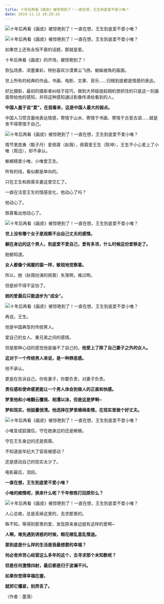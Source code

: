 ```yaml
---
title: 十年后再看《画皮》被惊艳到了！一直在想，王生到底爱不爱小唯？
date: 2019-11-13 18:20:24
---
```

![十年后再看《画皮》被惊艳到了！一直在想，王生到底爱不爱小唯？](http://p3.pstatp.com/large/pgc-image/15319653682524c08532e91)
 

![十年后再看《画皮》被惊艳到了！一直在想，王生到底爱不爱小唯？](http://p3.pstatp.com/large/pgc-image/1531965368298250362a088)
 


 如果世上还有永恒不衰的话题，那就是爱。

 十年后再看《画皮》的开场，被惊艳到了！

 恢弘场景、浓墨重彩，特别喜欢沙漠黄尘飞扬、蜿蜒棱角的画面。

 世上所有的经典的作品，书画、电影、文章、音乐......归根到底都是情感的表达。

 好比摄影，最初的摄影者纠结于技巧，做到大师级提起相机想抓住的只是这一刻画面带给他的感知，并将这种感知通过影像传递给看到的人。

 **中国人羞于说“爱”，在我看来，这是中国人最大的弱点。**

 中国人习惯含蓄地表达情感，寄情于山水、寄情于书画、寄情于古音古调......就是舍不得寄情于自己。

![十年后再看《画皮》被惊艳到了！一直在想，王生到底爱不爱小唯？](http://p9.pstatp.com/large/pgc-image/1531965368171394fad0e59)
 


 情节里庞勇（甄子丹）爱佩蓉（赵薇），佩蓉爱王生（陈坤），王生不小心爱上了小唯（周迅），却不承认。

 蜥蜴精爱小唯，小唯爱王生。

 所有的线，看似都是单向的。

 只在王生和佩蓉夫妻这里交汇了。

 一直在注意王生的情感变化，他动心了吗？

 他动心了。

 佩蓉看出他动心了。

![十年后再看《画皮》被惊艳到了！一直在想，王生到底爱不爱小唯？](http://p1.pstatp.com/large/pgc-image/1531965368227d70ea51803)
 


 **世上没有哪个女子是观察不出自己丈夫的感情。**

 **躺在身边的这个男人，到底爱不爱自己，爱有多浓，什么时候这份爱移走了。**

 她都知道。

 **女人都像个闻腥的猫一样，敏锐地觉察着。**

 所以，她（赵薇扮演的佩蓉）失落啊，难过啊。

 但是却不得不妥协了。

 **她的爱最后只能退步为“成全”。**

![十年后再看《画皮》被惊艳到了！一直在想，王生到底爱不爱小唯？](http://p1.pstatp.com/large/pgc-image/153196536821809369d8af3)
 


 再说，王生。

 他是中国典型的传统男人。

 爱自己的女人、重兄弟之间的感情。

 但是那种心动的感觉他是骗不了自己的。**他爱上了除了自己妻子之外的女人。**

 **这对于一个传统男人来说，是一种罪恶感。**

 他不承认。

 更是在告诉自己，你有妻子，你要负责，对妻子负责。

 **责任感和使命感更能让一个男人体会到做人的正直和快感。**

 **梦里他和小唯翻云覆雨、相濡以沫，但是这是梦啊~**

 **梦和现实，他掂量很清。他选择在梦里缠绵柔情，在现实里做个好丈夫。**

![十年后再看《画皮》被惊艳到了！一直在想，王生到底爱不爱小唯？](http://p1.pstatp.com/large/pgc-image/15319653681609a24a939a0)
 


 小唯变成狐狸后，守在她身边的还是蜥蜴。

 守在王生身边的还是佩蓉。

 不知道是年纪大了容易被感动？

 还是感动自己的现实太少了。

 电影最后，泪目。

 **一直在想，王生到底爱不爱小唯？**

 **小唯的痴情呢，换来什么呢？千年修炼打回原形么？**

![十年后再看《画皮》被惊艳到了！一直在想，王生到底爱不爱小唯？](http://p1.pstatp.com/large/pgc-image/15319653684555e34cc7c8f)
 


 人心总痴，总是丢掉这里的，去求那里的。

 殊不知，等得到那里的爱，发现原来身边就有这样的爱啊~

 **人啊，难免遇到诱惑的时候，眼花缭乱意乱情迷。**

 **那到底是什么样的生活是我最想要的幸福？**

 **何必舍弃苦心经营这么多年的这个，去寻求那个未知数呢？**

 **但是任何激情四射，最后都是归于波澜不兴。**

 **如果你觉得幸福在握，**

 **就把它攥紧，别弄丢了。**

 （作者：墨落）
